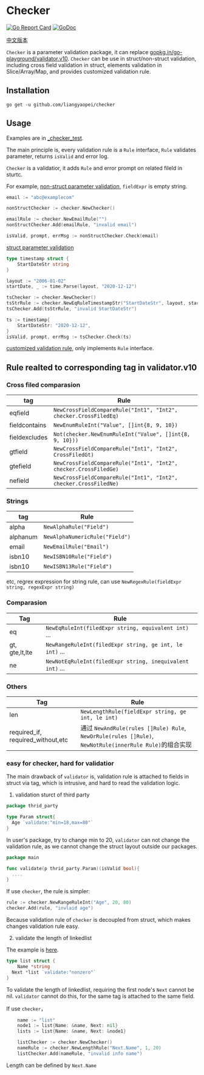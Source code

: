 # Checker
[![Go Report Card](https://goreportcard.com/badge/github.com/liangyaopei/checker)](https://goreportcard.com/report/github.com/liangyaopei/checker)
[![GoDoc](https://godoc.org/github.com/liangyaopei/checker?status.svg)](http://godoc.org/github.com/liangyaopei/checker)


[中文版本](README_zh.md)

`Checker` is a parameter validation package, it can replace [gopkg.in/go-playground/validator.v10](https://godoc.org/gopkg.in/go-playground/validator.v10). `Checker` can be use in struct/non-struct validation, including cross field validation in struct, elements validation in Slice/Array/Map, and provides customized validation rule.

## Installation

```
go get -u github.com/liangyaopei/checker
```



## Usage

Examples are in [_checker_test](_checker_test).

The main principle is, every validation rule is a `Rule` interface, `Rule` validates parameter, returns `isValid` and error log.

`Checker` is a validatior, it adds `Rule` and error prompt on related fileld in sturtc.



For example, [non-struct parameter validation](_checker_test/nonstruct_test.go), `fieldExpr` is empty string.

```go
email := "abc@examplecom"

nonStructChecker := checker.NewChecker()

emailRule := checker.NewEmailRule("")
nonStructChecker.Add(emailRule, "invalid email")

isValid, prompt, errMsg := nonStructChecker.Check(email)
```



[struct parameter validation](_checker_test/timestamp_test.go)

```go
type timestamp struct {
	StartDateStr string
}

layout := "2006-01-02"
startDate, _ := time.Parse(layout, "2020-12-12")

tsChecker := checker.NewChecker()
tsStrRule := checker.NewEqRuleTimestampStr("StartDateStr", layout, startDate)
tsChecker.Add(tsStrRule, "invalid StartDateStr")

ts := timestamp{
	StartDateStr: "2020-12-12",
}
isValid, prompt, errMsg := tsChecker.Check(ts)
```

[customized validation rule](_checker_test/customized_rule_test.go), only implements `Rule` interface.



## Rule realted to corresponding tag in validator.v10

### Cross filed comparasion

| tag           | Rule                                                         |
| ------------- | ------------------------------------------------------------ |
| eqfield       | `NewCrossFieldCompareRule("Int1", "Int2", checker.CrossFiledEq)` |
| fieldcontains | `NewEnumRuleInt("Value", []int{8, 9, 10})`                   |
| fieldexcludes | `Not(checker.NewEnumRuleInt("Value", []int{8, 9, 10}))`      |
| gtfield       | `NewCrossFieldCompareRule("Int1", "Int2", CrossFiledGt)`     |
| gtefield      | `NewCrossFieldCompareRule("Int1", "Int2", checker.CrossFiledGe)` |
| nefield       | `NewCrossFieldCompareRule("Int1", "Int2", checker.CrossFiledNe)` |



### Strings

| tag      | Rule                           |
| -------- | ------------------------------ |
| alpha    | `NewAlphaRule("Field")`        |
| alphanum | `NewAlphaNumericRule("Field")` |
| email    | `NewEmailRule("Email")`        |
| isbn10   | `NewISBN10Rule("Field")`       |
| isbn10   | `NewISBN13Rule("Field")`       |

etc, regrex expression for string rule, can use `NewRegexRule(fieldExpr string, regexExpr string)`



### Comparasion

| Tag            | Rule                                                      |
| -------------- | --------------------------------------------------------- |
| eq             | `NewEqRuleInt(filedExpr string, equivalent int)` ...      |
| gt, gte,lt,lte | `NewRangeRuleInt(filedExpr string, ge int, le int)` ...   |
| ne             | `NewNotEqRuleInt(filedExpr string, inequivalent int)` ... |



### Others

| Tag                             | Rule                                                         |
| ------------------------------- | ------------------------------------------------------------ |
| len                             | `NewLengthRule(fieldExpr string, ge int, le int)`            |
| required_if, required_without,etc | 通过 `NewAndRule(rules []Rule) Rule`, `NewOrRule(rules []Rule)`, `NewNotRule(innerRule Rule)`的组合实现 |



### easy for checker, hard for validatior

The main drawback of `validator` is,  validation rule is attached to fields in struct via tag, which is intrusive, and hard to read the validation logic.

1.  validation sturct of third party

```go
package thrid_party

type Param struct{
  Age `validate:"min=18,max=80"`
}
```

In user's package, try to change min to 20, `validator` can not change the validation rule, as we cannot change the struct layout outside our packages.

```go
package main

func validate(p thrid_party.Param)(isValid bool){
  ....
}

```

If use `checker`, the rule is simpler:

```go
rule := checker.NewRangeRuleInt("Age", 20, 80)
checker.Add(rule, "invlaid age")
```


Because validation rule of `checker` is decoupled from struct, which makes changes validation rule easy.

2. validate the length of linkedlist

The example is [here](_checker_test/linkedlist_test.go).

```go
type list struct {
	Name *string
  Next *list `validate:"nonzero"`
}
```

To validate the length of linkedlist, requiring the first node's `Next` cannot be nil. `validator` cannot do this, for the same tag is attached to the same field.

If use `checker`，

```go
	name := "list"
	node1 := list{Name: &name, Next: nil}
	lists := list{Name: &name, Next: &node1}

	listChecker := checker.NewChecker()
	nameRule := checker.NewLengthRule("Next.Name", 1, 20)
	listChecker.Add(nameRule, "invalid info name")
```

Length can be defined by `Next.Name`